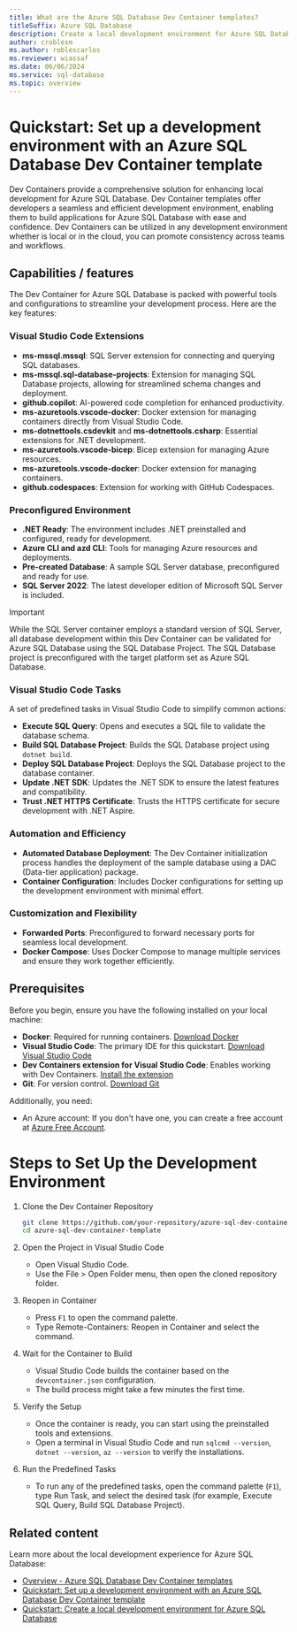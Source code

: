 ```yaml
---
title: What are the Azure SQL Database Dev Container templates?
titleSuffix: Azure SQL Database
description: Create a local development environment for Azure SQL Database using Dev Containers.
author: croblesm
ms.author: roblescarlos
ms.reviewer: wiassaf
ms.date: 06/06/2024
ms.service: sql-database
ms.topic: overview
---
```


# Quickstart: Set up a development environment with an Azure SQL Database Dev Container template

Dev Containers provide a comprehensive solution for enhancing local development for Azure SQL Database. Dev Container templates offer developers a seamless and efficient development environment, enabling them to build applications for Azure SQL Database with ease and confidence. Dev Containers can be utilized in any development environment whether is local or in the cloud, you can promote consistency across teams and workflows.

## Capabilities / features

The Dev Container for Azure SQL Database is packed with powerful tools and configurations to streamline your development process. Here are the key features:

### Visual Studio Code Extensions

- **ms-mssql.mssql**: SQL Server extension for connecting and querying SQL databases.
- **ms-mssql.sql-database-projects**: Extension for managing SQL Database projects, allowing for streamlined schema changes and deployment.
- **github.copilot**: AI-powered code completion for enhanced productivity.
- **ms-azuretools.vscode-docker**: Docker extension for managing containers directly from Visual Studio Code.
- **ms-dotnettools.csdevkit** and **ms-dotnettools.csharp**: Essential extensions for .NET development.
- **ms-azuretools.vscode-bicep**: Bicep extension for managing Azure resources.
- **ms-azuretools.vscode-docker**: Docker extension for managing containers.
- **github.codespaces**: Extension for working with GitHub Codespaces.

### Preconfigured Environment

- **.NET Ready**: The environment includes .NET preinstalled and configured, ready for development.
- **Azure CLI and azd CLI**: Tools for managing Azure resources and deployments.
- **Pre-created Database**: A sample SQL Server database, preconfigured and ready for use.
- **SQL Server 2022**: The latest developer edition of Microsoft SQL Server is included.

> [!IMPORTANT]
> While the SQL Server container employs a standard version of SQL Server, all database development within this Dev Container can be validated for Azure SQL Database using the SQL Database Project. The SQL Database project is preconfigured with the target platform set as Azure SQL Database.

### Visual Studio Code Tasks

A set of predefined tasks in Visual Studio Code to simplify common actions:

- **Execute SQL Query**: Opens and executes a SQL file to validate the database schema.
- **Build SQL Database Project**: Builds the SQL Database project using `dotnet build`.
- **Deploy SQL Database Project**: Deploys the SQL Database project to the database container.
- **Update .NET SDK**: Updates the .NET SDK to ensure the latest features and compatibility.
- **Trust .NET HTTPS Certificate**: Trusts the HTTPS certificate for secure development with .NET Aspire.

### Automation and Efficiency

- **Automated Database Deployment**: The Dev Container initialization process handles the deployment of the sample database using a DAC (Data-tier application) package.
- **Container Configuration**: Includes Docker configurations for setting up the development environment with minimal effort.

### Customization and Flexibility

- **Forwarded Ports**: Preconfigured to forward necessary ports for seamless local development.
- **Docker Compose**: Uses Docker Compose to manage multiple services and ensure they work together efficiently.

## Prerequisites

Before you begin, ensure you have the following installed on your local machine:

- **Docker**: Required for running containers. [Download Docker](https://www.docker.com/get-started)
- **Visual Studio Code**: The primary IDE for this quickstart. [Download Visual Studio Code](https://code.visualstudio.com/)
- **Dev Containers extension for Visual Studio Code**: Enables working with Dev Containers. [Install the extension](https://marketplace.visualstudio.com/items?itemName=ms-vscode-remote.remote-containers)
- **Git**: For version control. [Download Git](https://git-scm.com/)

Additionally, you need:

- An Azure account: If you don't have one, you can create a free account at [Azure Free Account](https://azure.microsoft.com/free/).

# Steps to Set Up the Development Environment

1. Clone the Dev Container Repository

    ```bash
    git clone https://github.com/your-repository/azure-sql-dev-container-template.git
    cd azure-sql-dev-container-template
    ```  

2. Open the Project in Visual Studio Code  

    - Open Visual Studio Code.
    - Use the File > Open Folder menu, then open the cloned repository folder.

3. Reopen in Container
 
    - Press `F1` to open the command palette.
    - Type Remote-Containers: Reopen in Container and select the command.

4. Wait for the Container to Build

    - Visual Studio Code builds the container based on the `devcontainer.json` configuration.
    - The build process might take a few minutes the first time.

5. Verify the Setup

    - Once the container is ready, you can start using the preinstalled tools and extensions.
    - Open a terminal in Visual Studio Code and run `sqlcmd --version`, `dotnet --version`, `az --version` to verify the installations.

6. Run the Predefined Tasks

    - To run any of the predefined tasks, open the command palette (`F1`), type Run Task, and select the desired task (for example, Execute SQL Query, Build SQL Database Project).

## Related content

Learn more about the local development experience for Azure SQL Database:

- [Overview - Azure SQL Database Dev Container templates](local-dev-experience-dev-container)
- [Quickstart: Set up a development environment with an Azure SQL Database Dev Container template](local-dev-experience-dev-container-quickstart)
- [Quickstart: Create a local development environment for Azure SQL Database](local-dev-experience-quickstart)
